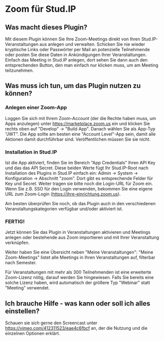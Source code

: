 # Zoom für Stud.IP

## Was macht dieses Plugin?
Mit diesem Plugin können Sie Ihre Zoom-Meetings direkt von Ihren
Stud.IP-Veranstaltungen aus anlegen und verwalten. Schicken Sie nie
wieder kryptische Links oder Passwörter per Mail an potenzielle
Teilnehmende oder posten Sie diese Daten in Ankündigungen Ihrer
Veranstaltungen. Einfach das Meeting in Stud.IP anlegen, dort sehen
Sie dann auch den entsprechenden Button, den man einfach nur klicken
muss, um am Meeting teilzunehmen.

## Was muss ich tun, um das Plugin nutzen zu können?
### Anlegen einer Zoom-App
Loggen Sie sich mit Ihrem Zoom-Account (der die Rechte haben muss,
um Apps anzulegen) unter https://marketplace.zoom.us ein und klicken
Sie rechts oben auf "Develop" -> "Build App". Danach wählen Sie als
App-Typ "JWT". Die App sollte am besten eine "Account Level"-App
sein, damit alle Aktionen damit durchführbar sind. Veröffentlichen
müssen Sie sie nicht.

### Installation in Stud.IP
Ist die App aktiviert, finden Sie im Bereich "App Credentials" Ihren
API Key und das das API Secret. Diese beiden Werte fügt Ihr
Stud.IP-Root nach Installation des Plugins in Stud.IP einfach ein:
Admin -> System -> Konfiguration -> Abschnitt "zoom". Dort gibt es
entsprechende Felder für Key und Secret. Weiter tragen sie bitte noch
die Login-URL für Zoom ein. Wenn Sie z.B. SSO für den Login verwenden,
bekommen Sie eine eigene URL zum Zoom-Login
(https://ihre-einrichtung.zoom.us).

Am besten überprüfen Sie noch, ob das Plugin auch in den verschiedenen
Veranstaltungskategorien verfügbar und/oder aktiviert ist.

### FERTIG!

Jetzt können Sie das Plugin in Veranstaltungen aktivieren und Meetings
anlegen oder bestehende aus Zoom importieren und mit Ihrer Veranstaltung
verknüpfen.

Weiter haben Sie eine Übersicht neben "Meine Veranstaltungen":
"Meine Zoom-Meetings" listet alle Meetings in Ihren Veranstaltungen
auf, filterbar nach Semester.

Für Veranstaltungen mit mehr als 300 Teilnehmenden ist eine erweiterte
Zoom-Lizenz nötig, darauf werden Sie hingewiesen. Falls Sie bereits
eine solche Lizenz haben, wird automatisch der größere Typ "Webinar"
statt "Meeting" verwendet. 

## Ich brauche Hilfe - was kann oder soll ich alles einstellen?
Schauen sie sich gerne den Screencast unter https://vimeo.com/412311523/eae4c6fbcf
an, der die Nutzung und die einzelnen Optionen erklärt.
